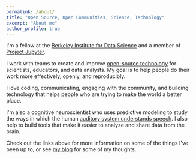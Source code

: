 ```yaml
---
permalink: /about/
title: "Open Source, Open Communities, Science, Technology"
excerpt: "About me"
author_profile: true
---
```


I'm a fellow at the [Berkeley Institute for Data Science](https://bids.berkeley.edu/)
and a member of [Project Jupyter](http://jupyter.org/).

I work with teams to create and improve [open-source technology](opensource) for
scientists, educators, and data analysts. My goal is to help people do their
work more effectively, openly, and reproducibly.

I love coding, communicating, engaging with the community, and building
technology that helps people who are trying to make the world a better place.

I'm also a cognitive neuroscientist who uses predictive modeling to study
the ways in which the human [auditory system understands speech](https://www.nature.com/articles/ncomms13654).
I also help to build tools that make it easier to analyze and share data from the
brain.

Check out the links above for more information on some of the things I've
been up to, or see [my blog](/) for some of my thoughts.
